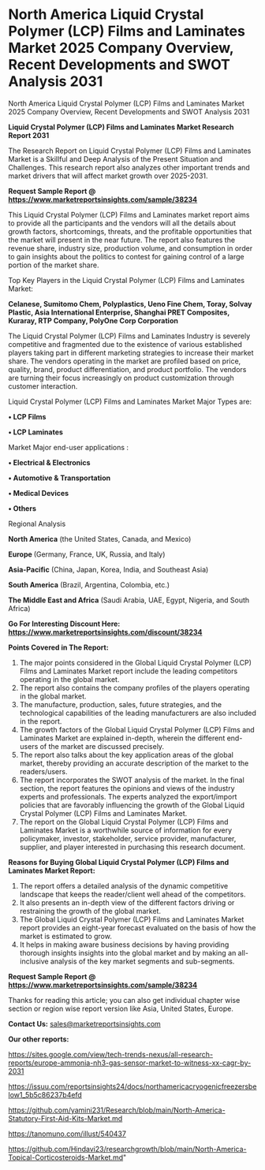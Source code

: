 # North America Liquid Crystal Polymer (LCP) Films and Laminates Market 2025 Company Overview, Recent Developments and SWOT Analysis 2031
 North America Liquid Crystal Polymer (LCP) Films and Laminates Market 2025 Company Overview, Recent Developments and SWOT Analysis 2031

<strong>Liquid Crystal Polymer (LCP) Films and Laminates Market Research Report 2031</strong>

The Research Report on Liquid Crystal Polymer (LCP) Films and Laminates Market is a Skillful and Deep Analysis of the Present Situation and Challenges. This research report also analyzes other important trends and market drivers that will affect market growth over 2025-2031.

<strong>Request Sample Report @ <a href=https://www.marketreportsinsights.com/sample/38234>https://www.marketreportsinsights.com/sample/38234</a></strong>

This Liquid Crystal Polymer (LCP) Films and Laminates market report aims to provide all the participants and the vendors will all the details about growth factors, shortcomings, threats, and the profitable opportunities that the market will present in the near future. The report also features the revenue share, industry size, production volume, and consumption in order to gain insights about the politics to contest for gaining control of a large portion of the market share.

Top Key Players in the Liquid Crystal Polymer (LCP) Films and Laminates Market:

<strong>Celanese, Sumitomo Chem, Polyplastics, Ueno Fine Chem, Toray, Solvay Plastic, Asia International Enterprise, Shanghai PRET Composites, Kuraray, RTP Company, PolyOne Corp Corporation</strong>

The Liquid Crystal Polymer (LCP) Films and Laminates Industry is severely competitive and fragmented due to the existence of various established players taking part in different marketing strategies to increase their market share. The vendors operating in the market are profiled based on price, quality, brand, product differentiation, and product portfolio. The vendors are turning their focus increasingly on product customization through customer interaction.

Liquid Crystal Polymer (LCP) Films and Laminates Market Major Types are:

<strong>•  LCP Films

•  LCP Laminates</strong>

Market Major end-user applications :

<strong>•  Electrical & Electronics

•  Automotive & Transportation

•  Medical Devices

•  Others</strong>

Regional Analysis

</u><strong><b>North America</b></strong> (the United States, Canada, and Mexico)

<strong><b>Europe </b></strong>(Germany, France, UK, Russia, and Italy)

<strong><b>Asia-Pacific</b></strong> (China, Japan, Korea, India, and Southeast Asia)

<strong><b>South America</b></strong> (Brazil, Argentina, Colombia, etc.)

<strong><b>The Middle East and Africa</b></strong> (Saudi Arabia, UAE, Egypt, Nigeria, and South Africa)

<strong>Go For Interesting Discount Here: <a href=https://www.marketreportsinsights.com/discount/38234>https://www.marketreportsinsights.com/discount/38234</a></strong>

<strong>Points Covered in The Report:</strong>
<ol>
  <li>The major points considered in the Global Liquid Crystal Polymer (LCP) Films and Laminates Market report include the leading competitors operating in the global market.</li>
  <li>The report also contains the company profiles of the players operating in the global market.</li>
  <li>The manufacture, production, sales, future strategies, and the technological capabilities of the leading manufacturers are also included in the report.</li>
  <li>The growth factors of the Global Liquid Crystal Polymer (LCP) Films and Laminates Market are explained in-depth, wherein the different end-users of the market are discussed precisely.</li>
  <li>The report also talks about the key application areas of the global market, thereby providing an accurate description of the market to the readers/users.</li>
  <li>The report incorporates the SWOT analysis of the market. In the final section, the report features the opinions and views of the industry experts and professionals. The experts analyzed the export/import policies that are favorably influencing the growth of the Global Liquid Crystal Polymer (LCP) Films and Laminates Market.</li>
  <li>The report on the Global Liquid Crystal Polymer (LCP) Films and Laminates Market is a worthwhile source of information for every policymaker, investor, stakeholder, service provider, manufacturer, supplier, and player interested in purchasing this research document.</li>
</ol>
<strong>Reasons for Buying Global Liquid Crystal Polymer (LCP) Films and Laminates Market Report:</strong>

<ol>
  <li>The report offers a detailed analysis of the dynamic competitive landscape that keeps the reader/client well ahead of the competitors.</li>
  <li>It also presents an in-depth view of the different factors driving or restraining the growth of the global market.</li>
  <li>The Global Liquid Crystal Polymer (LCP) Films and Laminates Market report provides an eight-year forecast evaluated on the basis of how the market is estimated to grow.</li>
  <li>It helps in making aware business decisions by having providing thorough insights insights into the global market and by making an all-inclusive analysis of the key market segments and sub-segments.</li>
</ol>
<strong>Request Sample Report @ <a href=https://www.marketreportsinsights.com/sample/38234>https://www.marketreportsinsights.com/sample/38234</a></strong>


Thanks for reading this article; you can also get individual chapter wise section or region wise report version like Asia, United States, Europe.

<strong>Contact Us:</strong>
sales@marketreportsinsights.com

<strong>Our other reports:</strong>

<a href=https://sites.google.com/view/tech-trends-nexus/all-research-reports/europe-ammonia-nh3-gas-sensor-market-to-witness-xx-cagr-by-2031>https://sites.google.com/view/tech-trends-nexus/all-research-reports/europe-ammonia-nh3-gas-sensor-market-to-witness-xx-cagr-by-2031</a>

<a href=https://issuu.com/reportsinsights24/docs/northamericacryogenicfreezersbelow1_5b5c86237b4efd>https://issuu.com/reportsinsights24/docs/northamericacryogenicfreezersbelow1_5b5c86237b4efd</a>

<a href=https://github.com/yamini231/Research/blob/main/North-America-Statutory-First-Aid-Kits-Market.md>https://github.com/yamini231/Research/blob/main/North-America-Statutory-First-Aid-Kits-Market.md</a>

<a href=https://tanomuno.com/illust/540437>https://tanomuno.com/illust/540437</a>

<a href=https://github.com/Hindavi23/researchgrowth/blob/main/North-America-Topical-Corticosteroids-Market.md>https://github.com/Hindavi23/researchgrowth/blob/main/North-America-Topical-Corticosteroids-Market.md</a>"
